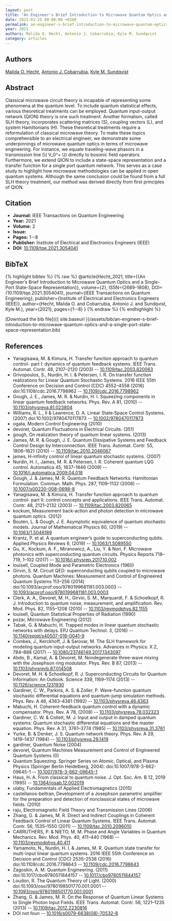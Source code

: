 ```yaml
---
layout: post
title: "An Engineer's Brief Introduction to Microwave Quantum Optics and a Single-Port State-Space Representation"
date: 2021-01-25 00:00:00 +0100
permalink: an-engineer-s-brief-introduction-to-microwave-quantum-optics-and-a-single-port-state-space-representation
year: 2021
authors: Malida O. Hecht, Antonio J. Cobarrubia, Kyle M. Sundqvist
category: articles
---
```

 
## Authors
[Malida O. Hecht](authors/malida-o-hecht), [Antonio J. Cobarrubia](authors/antonio-j-cobarrubia), [Kyle M. Sundqvist](authors/kyle-m-sundqvist)
 
## Abstract
Classical microwave circuit theory is incapable of representing some phenomena at the quantum level. To include quantum statistical effects, various theoretical treatments can be employed. Quantum input-output network (QION) theory is one such treatment. Another formalism, called <italic>SLH</italic> theory, incorporates scattering matrices (<italic>S</italic>), coupling vectors (<italic>L</italic>), and system Hamiltonians (<italic>H</italic>). These theoretical treatments require a reformulation of classical microwave theory. To make these topics comprehensible to an electrical engineer, we demonstrate some underpinnings of microwave quantum optics in terms of microwave engineering. For instance, we equate traveling-wave phasors in a transmission line (<inline-formula><tex-math notation="LaTeX">\\( V_0^+ \\)</tex-math></inline-formula>) directly to bosonic field operators. Furthermore, we extend QION to include a state-space representation and a transfer function for a single port quantum network. This serves as a case study to highlight how microwave methodologies can be applied in open quantum systems. Although the same conclusion could be found from a full <italic>SLH</italic> theory treatment, our method was derived directly from first principles of QION.
 
## Citation
- **Journal:** IEEE Transactions on Quantum Engineering
- **Year:** 2021
- **Volume:** 2
- **Issue:** 
- **Pages:** 1--8
- **Publisher:** Institute of Electrical and Electronics Engineers (IEEE)
- **DOI:** [10.1109/tqe.2021.3054041](https://doi.org/10.1109/tqe.2021.3054041)
 
## BibTeX
{% highlight bibtex %}
{% raw %}
@article{Hecht_2021,
  title={{An Engineer’s Brief Introduction to Microwave Quantum Optics and a Single-Port State-Space Representation}},
  volume={2},
  ISSN={2689-1808},
  DOI={10.1109/tqe.2021.3054041},
  journal={IEEE Transactions on Quantum Engineering},
  publisher={Institute of Electrical and Electronics Engineers (IEEE)},
  author={Hecht, Malida O. and Cobarrubia, Antonio J. and Sundqvist, Kyle M.},
  year={2021},
  pages={1--8}
}
{% endraw %}
{% endhighlight %}
 
[Download the bib file]({{ site.baseurl }}/assets/bib/an-engineer-s-brief-introduction-to-microwave-quantum-optics-and-a-single-port-state-space-representation.bib)
 
## References
- Yanagisawa, M. & Kimura, H. Transfer function approach to quantum control- part I: dynamics of quantum feedback systems. IEEE Trans. Automat. Contr. 48, 2107–2120 (2003) -- [10.1109/tac.2003.820063](https://doi.org/10.1109/tac.2003.820063)
- Grivopoulos, S., Nurdin, H. I. & Petersen, I. R. On transfer function realizations for Linear Quantum Stochastic Systems. 2016 IEEE 55th Conference on Decision and Control (CDC) 4552–4558 (2016) doi:10.1109/cdc.2016.7798962 -- [10.1109/cdc.2016.7798962](https://doi.org/10.1109/cdc.2016.7798962)
- Gough, J. E., James, M. R. & Nurdin, H. I. Squeezing components in linear quantum feedback networks. Phys. Rev. A 81, (2010) -- [10.1103/physreva.81.023804](https://doi.org/10.1103/physreva.81.023804)
- Williams, R. L., II & Lawrence, D. A. Linear State‐Space Control Systems. (2007) doi:10.1002/9780470117873 -- [10.1002/9780470117873](https://doi.org/10.1002/9780470117873)
- ogata, Modern Control Engineering (2010)
- devoret, Quantum Fluctuations in Electrical Circuits. (351)
- gough, On realization theory of quantum linear systems. (2013)
- James, M. R. & Gough, J. E. Quantum Dissipative Systems and Feedback Control Design by Interconnection. IEEE Trans. Automat. Contr. 55, 1806–1821 (2010) -- [10.1109/tac.2010.2046067](https://doi.org/10.1109/tac.2010.2046067)
- james, H-infinity control of linear quantum stochastic systems. (2007)
- Nurdin, H. I., James, M. R. & Petersen, I. R. Coherent quantum LQG control. Automatica 45, 1837–1846 (2009) -- [10.1016/j.automatica.2009.04.018](https://doi.org/10.1016/j.automatica.2009.04.018)
- Gough, J. & James, M. R. Quantum Feedback Networks: Hamiltonian Formulation. Commun. Math. Phys. 287, 1109–1132 (2008) -- [10.1007/s00220-008-0698-8](https://doi.org/10.1007/s00220-008-0698-8)
- Yanagisawa, M. & Kimura, H. Transfer function approach to quantum control- part II: control concepts and applications. IEEE Trans. Automat. Contr. 48, 2121–2132 (2003) -- [10.1109/tac.2003.820065](https://doi.org/10.1109/tac.2003.820065)
- kockum, Measurement back-action and photon detection in microwave quantum optics. (2012)
- Bouten, L. & Gough, J. E. Asymptotic equivalence of quantum stochastic models. Journal of Mathematical Physics 60, (2019) -- [10.1063/1.5046189](https://doi.org/10.1063/1.5046189)
- Krantz, P. et al. A quantum engineer’s guide to superconducting qubits. Applied Physics Reviews 6, (2019) -- [10.1063/1.5089550](https://doi.org/10.1063/1.5089550)
- Gu, X., Kockum, A. F., Miranowicz, A., Liu, Y. & Nori, F. Microwave photonics with superconducting quantum circuits. Physics Reports 718–719, 1–102 (2017) -- [10.1016/j.physrep.2017.10.002](https://doi.org/10.1016/j.physrep.2017.10.002)
- louisell, Coupled Mode and Parametric Electronics (1960)
- Girvin, S. M. Circuit QED: superconducting qubits coupled to microwave photons. Quantum Machines: Measurement and Control of Engineered Quantum Systems 113–256 (2014) doi:10.1093/acprof:oso/9780199681181.003.0003 -- [10.1093/acprof:oso/9780199681181.003.0003](https://doi.org/10.1093/acprof:oso/9780199681181.003.0003)
- Clerk, A. A., Devoret, M. H., Girvin, S. M., Marquardt, F. & Schoelkopf, R. J. Introduction to quantum noise, measurement, and amplification. Rev. Mod. Phys. 82, 1155–1208 (2010) -- [10.1103/revmodphys.82.1155](https://doi.org/10.1103/revmodphys.82.1155)
- louisell, Quantum Statistical Properties of Radiation (1990)
- pozar, Microwave Engineering (2012)
- Tabak, G. & Mabuchi, H. Trapped modes in linear quantum stochastic networks with delays. EPJ Quantum Technol. 3, (2016) -- [10.1140/epjqt/s40507-016-0041-9](https://doi.org/10.1140/epjqt/s40507-016-0041-9)
- Combes, J., Kerckhoff, J. & Sarovar, M. The SLH framework for modeling quantum input-output networks. Advances in Physics: X 2, 784–888 (2017) -- [10.1080/23746149.2017.1343097](https://doi.org/10.1080/23746149.2017.1343097)
- Abdo, B., Kamal, A. & Devoret, M. Nondegenerate three-wave mixing with the Josephson ring modulator. Phys. Rev. B 87, (2013) -- [10.1103/physrevb.87.014508](https://doi.org/10.1103/physrevb.87.014508)
- Devoret, M. H. & Schoelkopf, R. J. Superconducting Circuits for Quantum Information: An Outlook. Science 339, 1169–1174 (2013) -- [10.1126/science.1231930](https://doi.org/10.1126/science.1231930)
- Gardiner, C. W., Parkins, A. S. & Zoller, P. Wave-function quantum stochastic differential equations and quantum-jump simulation methods. Phys. Rev. A 46, 4363–4381 (1992) -- [10.1103/physreva.46.4363](https://doi.org/10.1103/physreva.46.4363)
- Mabuchi, H. Coherent-feedback quantum control with a dynamic compensator. Phys. Rev. A 78, (2008) -- [10.1103/physreva.78.032323](https://doi.org/10.1103/physreva.78.032323)
- Gardiner, C. W. & Collett, M. J. Input and output in damped quantum systems: Quantum stochastic differential equations and the master equation. Phys. Rev. A 31, 3761–3774 (1985) -- [10.1103/physreva.31.3761](https://doi.org/10.1103/physreva.31.3761)
- Yurke, B. & Denker, J. S. Quantum network theory. Phys. Rev. A 29, 1419–1437 (1984) -- [10.1103/physreva.29.1419](https://doi.org/10.1103/physreva.29.1419)
- gardiner, Quantum Noise (2004)
- devoret, Quantum Machines Measurement and Control of Engineered Quantum Systems (0)
- Quantum Squeezing. Springer Series on Atomic, Optical, and Plasma Physics (Springer Berlin Heidelberg, 2004). doi:10.1007/978-3-662-09645-1 -- [10.1007/978-3-662-09645-1](https://doi.org/10.1007/978-3-662-09645-1)
- Haus, H. A. From classical to quantum noise. J. Opt. Soc. Am. B 12, 2019 (1995) -- [10.1364/josab.12.002019](https://doi.org/10.1364/josab.12.002019)
- ulaby, Fundamentals of Applied Electromagnetics (2015)
- castellanos-beltran, Development of a Josephson parametric amplifier for the preparation and detection of nonclassical states of microwave fields. (2010)
- raju, Electromagnetic Field Theory and Transmission Lines (2006)
- Zhang, G. & James, M. R. Direct and Indirect Couplings in Coherent Feedback Control of Linear Quantum Systems. IEEE Trans. Automat. Contr. 56, 1535–1550 (2011) -- [10.1109/tac.2010.2096010](https://doi.org/10.1109/tac.2010.2096010)
- CARRUTHERS, P. & NIETO, M. M. Phase and Angle Variables in Quantum Mechanics. Rev. Mod. Phys. 40, 411–440 (1968) -- [10.1103/revmodphys.40.411](https://doi.org/10.1103/revmodphys.40.411)
- Yamamoto, N., Nurdin, H. I. & James, M. R. Quantum state transfer for multi-input linear quantum systems. 2016 IEEE 55th Conference on Decision and Control (CDC) 2535–2538 (2016) doi:10.1109/cdc.2016.7798643 -- [10.1109/cdc.2016.7798643](https://doi.org/10.1109/cdc.2016.7798643)
- Zagoskin, A. M. Quantum Engineering. (2011) doi:10.1017/cbo9780511844157 -- [10.1017/cbo9780511844157](https://doi.org/10.1017/cbo9780511844157)
- Loudon, R. The Quantum Theory of Light. (2000) doi:10.1093/oso/9780198501770.001.0001 -- [10.1093/oso/9780198501770.001.0001](https://doi.org/10.1093/oso/9780198501770.001.0001)
- Zhang, G. & James, M. R. On the Response of Quantum Linear Systems to Single Photon Input Fields. IEEE Trans. Automat. Contr. 58, 1221–1235 (2013) -- [10.1109/tac.2012.2230816](https://doi.org/10.1109/tac.2012.2230816)
- DOI not foun -- [10.1016/s0079-6638(08)-70532-8](https://doi.org/10.1016/s0079-6638(08)-70532-8)

